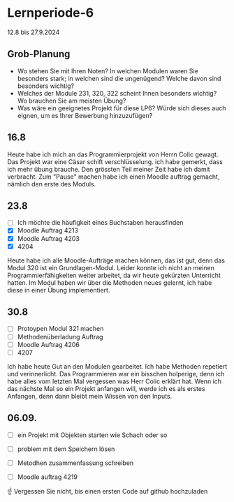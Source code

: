 # Lernperiode-6


12.8 bis 27.9.2024

## Grob-Planung

- Wo stehen Sie mit Ihren Noten? In welchen Modulen waren Sie besonders stark; in welchen sind die ungenügend? Welche davon sind besonders wichtig?
- Welches der Module 231, 320, 322 scheint Ihnen besonders wichtig? Wo brauchen Sie am meisten Übung?
- Was wäre ein geeignetes Projekt für diese LP6? Würde sich dieses auch eignen, um es Ihrer Bewerbung hinzuzufügen?
## 16.8
Heute habe ich mich an das Programmierprojekt von Herrn Colic gewagt. Das Projekt war eine Cäsar schift verschlüsselung. ich habe gemerkt, dass ich mehr übung brauche. Den grössten Teil meiner Zeit habe ich damit verbracht. Zum "Pause" machen habe ich einen Moodle auftrag gemacht, nämlich den erste des Moduls. 


## 23.8
- [ ] Ich möchte die häufigkeit eines Buchstaben herausfinden
- [X] Moodle Auftrag 4213
- [X] Moodle Auftrag 4203
- [X] 4204

Heute habe ich alle Moodle-Aufträge machen können, das ist gut, denn das Modul 320 ist ein Grundlagen-Modul. Leider konnte ich nicht an meinen Programmierfähigkeiten weiter arbeitet, da wir heute gekürzten Unterricht hatten. Im Modul haben wir über die Methoden neues gelernt, ich habe diese in einer Übung implementiert.


## 30.8
- [ ] Protoypen Modul 321 machen
- [ ] Methodenüberladung Auftrag
- [ ] Moodle Auftrag 4206
- [ ] 4207

Ich habe heute Gut an den Modulen gearbeitet. Ich habe Methoden repetiert und verinnerlicht. Das Programmieren war ein bisschen holperige, denn ich habe alles vom letzten Mal vergessen was Herr Colic erklärt hat. Wenn ich das nächste Mal so ein Projekt anfangen will, werde ich es als erstes Anfangen, denn dann bleibt mein Wissen von den Inputs. 


## 06.09.
- [ ] ein Projekt mit Objekten starten wie Schach oder so
- [ ] problem mit dem Speichern lösen
- [ ] Metodhen zusammenfassung schreiben
- [ ] Moodle auftrag 4219


☝️ Vergessen Sie nicht, bis einen ersten Code auf github hochzuladen
